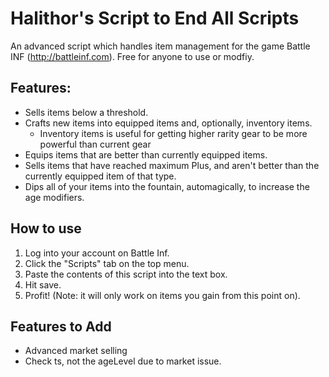 # Halithor's Script to End All Scripts
An advanced script which handles item management for the game Battle INF (http://battleinf.com). Free for anyone to use or modfiy. 

## Features:
- Sells items below a threshold.
- Crafts new items into equipped items and, optionally, inventory items.
    + Inventory items is useful for getting higher rarity gear to be more powerful than current gear
- Equips items that are better than currently equipped items.
- Sells items that have reached maximum Plus, and aren't better than the currently equipped item of that type.
- Dips all of your items into the fountain, automagically, to increase the age modifiers.

## How to use
1. Log into your account on Battle Inf.
2. Click the "Scripts" tab on the top menu.
3. Paste the contents of this script into the text box.
4. Hit save.
5. Profit! (Note: it will only work on items you gain from this point on).


## Features to Add
- Advanced market selling 
- Check ts, not the ageLevel due to market issue.